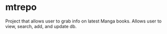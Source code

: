 # mtrepo

Project that allows user to grab info on latest Manga books. Allows user to view, search, add, and update db.
